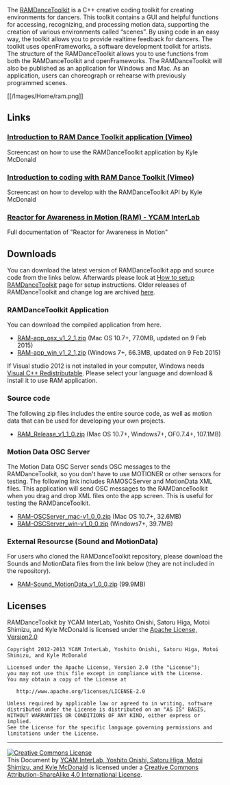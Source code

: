 The [RAMDanceToolkit](http://ram.ycam.jp/en/) is a C++ creative coding toolkit for creating environments for dancers. This toolkit contains a GUI and helpful functions for accessing, recognizing, and processing motion data, supporting the creation of various environments called “scenes”. By using code in an easy way, the toolkit allows you to provide realtime feedback for dancers. The toolkit uses openFrameworks, a software development toolkit for artists. The structure of the RAMDanceToolkit allows you to use functions from both the RAMDanceToolkit and openFrameworks. The RAMDanceToolkit will also be published as an application for Windows and Mac. As an application, users can choreograph or rehearse with previously programmed scenes.

[[/Images/Home/ram.png]]




## Links

### [Introduction to RAM Dance Toolkit application (Vimeo)](http://vimeo.com/64703174) 
Screencast on how to use the RAMDanceToolkit application by Kyle McDonald

### [Introduction to coding with RAM Dance Toolkit (Vimeo)](http://vimeo.com/64775855)  
Screencast on how to develop with the RAMDanceToolkit API by Kyle McDonald

### [Reactor for Awareness in Motion (RAM) - YCAM InterLab](http://interlab.ycam.jp/en/projects/ram/)   
Full documentation of "Reactor for Awareness in Motion"




## Downloads 

You can download the latest version of RAMDanceToolkit app and source code from the links below.
Afterwards please look at [How to setup RAMDanceToolkit](How-to-setup-RAMDanceToolkit) page for setup instructions. Older releases of RAMDanceToolkit and change log are archived [here](Other_Releases).

### RAMDanceToolkit Application

You can download the compiled application from here. 

- [RAM-app_osx_v1_2_1.zip](http://interlab.ycam.jp/wp-content/uploads/2015/02/RAM-app_osx_v1_2_1.zip) (Mac OS 10.7+, 77.0MB, updated on 9 Feb 2015)
- [RAM-app_win_v1_2_1.zip](http://interlab.ycam.jp/wp-content/uploads/2015/02/RAM-app_win_v1_2_1.zip) (Windows 7+, 66.3MB, updated on 9 Feb 2015)

If Visual studio 2012 is not installed in your computer, Windows needs [Visual C++ Redistributable](https://www.microsoft.com/en-US/download/details.aspx?id=30679). Please select your language and download & install it to use RAM application.

### Source code

The following zip files includes the entire source code, as well as motion data that can be used for developing your own projects.

- [RAM_Release_v1_1_0.zip](https://github.com/YCAMInterlab/RAMDanceToolkit/releases/download/v1.1.0/RAM-release-v1_1_0.zip) (Mac OS 10.7+, Windows7+, OF0.7.4+, 107.1MB)

### Motion Data OSC Server

The Motion Data OSC Server sends OSC messages to the RAMDanceToolkit, so you don't have to use MOTIONER or other sensors for testing. The following link includes RAMOSCServer and MotionData XML files. This application will send OSC messages to the RAMDanceToolkit when you drag and drop XML files onto the app screen. This is useful for testing the RAMDanceToolkit.

- [RAM-OSCServer_mac-v1_0_0.zip](https://github.com/YCAMInterlab/RAMDanceToolkit/releases/download/v1.0.0/RAM-OSCServer_mac-v1_0_0.zip) (Mac OS 10.7+, 32.6MB)
- [RAM-OSCServer_win-v1_0_0.zip](https://github.com/YCAMInterlab/RAMDanceToolkit/releases/download/v1.0.0/RAM-OSCServer_win-v1_0_0.zip) (Windows7+, 39.7MB)

### External Resourcse (Sound and MotionData)

For users who cloned the RAMDanceToolkit repository, please download the Sounds and MotionData files from the link below (they are not included in the repository).

- [RAM-Sound_MotionData_v1_0_0.zip](https://github.com/YCAMInterlab/RAMDanceToolkit/releases/download/v1.0.0/RAM-Sound_MotionData_v1_0_0.zip) (99.9MB)






## Licenses
RAMDanceToolkit by YCAM InterLab, Yoshito Onishi, Satoru Higa, Motoi Shimizu, and Kyle McDonald is licensed under the [Apache License, Version2.0](http://www.apache.org/licenses/LICENSE-2.0.html)

    Copyright 2012-2013 YCAM InterLab, Yoshito Onishi, Satoru Higa, Motoi Shimizu, and Kyle McDonald

    Licensed under the Apache License, Version 2.0 (the "License");
    you may not use this file except in compliance with the License.
    You may obtain a copy of the License at

       http://www.apache.org/licenses/LICENSE-2.0

    Unless required by applicable law or agreed to in writing, software
    distributed under the License is distributed on an "AS IS" BASIS,
    WITHOUT WARRANTIES OR CONDITIONS OF ANY KIND, either express or implied.
    See the License for the specific language governing permissions and
    limitations under the License.
    
<hr>
<a rel="license" href="http://creativecommons.org/licenses/by-sa/4.0/"><img alt="Creative Commons License" style="border-width:0" src="http://i.creativecommons.org/l/by-sa/4.0/80x15.png" /></a><br /><span xmlns:dct="http://purl.org/dc/terms/" property="dct:title">This Document</span> by <a xmlns:cc="http://creativecommons.org/ns#" href="http://interlab.ycam.jp/projects/ram" property="cc:attributionName" rel="cc:attributionURL">YCAM InterLab, Yoshito Onishi, Satoru Higa, Motoi Shimizu, and Kyle McDonald</a> is licensed under a <a rel="license" href="http://creativecommons.org/licenses/by-sa/4.0/">Creative Commons Attribution-ShareAlike 4.0 International License</a>.
